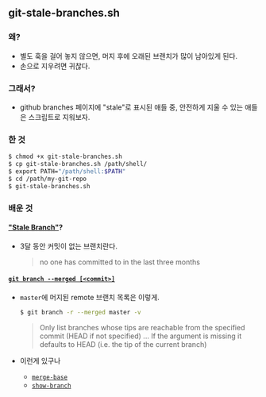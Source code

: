 ## git-stale-branches.sh

### 왜?
- 별도 훅을 걸어 놓지 않으면, 머지 후에 오래된 브랜치가 많이 남아있게 된다.
- 손으로 지우려면 귀찮다.

### 그래서?
- github branches 페이지에 "stale"로 표시된 애들 중, 안전하게 지울 수 있는 애들은 스크립트로 지워보자.

### 한 것
```bash
$ chmod +x git-stale-branches.sh
$ cp git-stale-branches.sh /path/shell/
$ export PATH="/path/shell:$PATH"
$ cd /path/my-git-repo
$ git-stale-branches.sh
```

### 배운 것

#### ["Stale Branch"](https://help.github.com/articles/viewing-branches-in-your-repository/)?
- 3달 동안 커밋이 없는 브랜치란다.
  > no one has committed to in the last three months

#### [`git branch --merged [<commit>]`](https://git-scm.com/docs/git-branch#git-branch---mergedltcommitgt)
  

- `master`에 머지된 remote 브랜치 목록은 이렇게.
  ```bash
  $ git branch -r --merged master -v 
  ```
  > Only list branches whose tips are reachable from the specified commit (HEAD if not specified)
  > ...
  > If the <commit> argument is missing it defaults to HEAD (i.e. the tip of the current branch)
  
- 이런게 있구나
  - [`merge-base`](https://git-scm.com/docs/git-merge-base)
  - [`show-branch`](https://git-scm.com/docs/git-show-branch)
